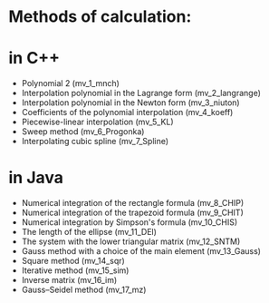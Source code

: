 Methods of calculation: 
=======================
in C++
======
* Polynomial 2 (mv_1_mnch)
* Interpolation polynomial in the Lagrange form (mv_2_langrange)
* Interpolation polynomial in the Newton form (mv_3_niuton)
* Coefficients of the polynomial interpolation (mv_4_koeff)
* Piecewise-linear interpolation (mv_5_KL)
* Sweep method (mv_6_Progonka)
* Interpolating cubic spline (mv_7_Spline)


in Java
=======
* Numerical integration of the rectangle formula (mv_8_CHIP)
* Numerical integration of the trapezoid formula (mv_9_CHIT)
* Numerical integration by Simpson's formula (mv_10_CHIS)
* The length of the ellipse (mv_11_DEl)
* The system with the lower triangular matrix (mv_12_SNTM)
* Gauss method with a choice of the main element (mv_13_Gauss)
* Square method (mv_14_sqr)
* Iterative method (mv_15_sim)
* Inverse matrix (mv_16_im)
* Gauss–Seidel method (mv_17_mz)